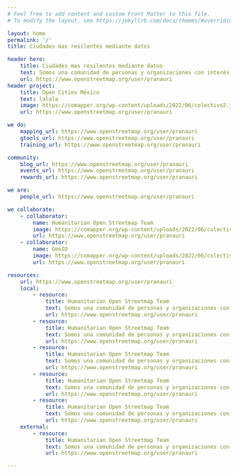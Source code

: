 ```yaml
---
# Feel free to add content and custom Front Matter to this file.
# To modify the layout, see https://jekyllrb.com/docs/themes/#overriding-theme-defaults

layout: home
permalink: '/'
title: Ciudades mas resilentes mediante datos

header hero:
    title: Ciudades mas resilentes mediante datos
    text: Somos una comunidad de personas y organizaciones con interés en el <strong>desarrollo y mejoramiento de datos</strong> para fortalecer la resiliencia en las sociedades y gobiernos locales.
    url: https://www.openstreetmap.org/user/pranauri
header project:
    title: Open Cities México
    text: lalala
    image: https://comapper.org/wp-content/uploads/2022/06/colectivo2.jpg
    url: https://www.openstreetmap.org/user/pranauri

we do:
    mapping_url: https://www.openstreetmap.org/user/pranauri
    gtools_url: https://www.openstreetmap.org/user/pranauri
    training_url: https://www.openstreetmap.org/user/pranauri

community:
    blog_url: https://www.openstreetmap.org/user/pranauri
    events_url: https://www.openstreetmap.org/user/pranauri
    rewards_url: https://www.openstreetmap.org/user/pranauri

we are:
    people_url: https://www.openstreetmap.org/user/pranauri

we collaborate:
    - collaborator:
        name: Humanitarian Open Streetmap Team
        image: https://comapper.org/wp-content/uploads/2022/06/colectivo2.jpg
        url: https://www.openstreetmap.org/user/pranauri
    - collaborator: 
        name: GeoID
        image: https://comapper.org/wp-content/uploads/2022/06/colectivo2.jpg
        url: https://www.openstreetmap.org/user/pranauri

resources:
    url: https://www.openstreetmap.org/user/pranauri
    local:
        - resource:
            title: Humanitarian Open Streetmap Team
            text: Somos una comunidad de personas y organizaciones con interés en el <strong>desarrollo y mejoramiento de datos</strong> para fortalecer la resiliencia en las sociedades y gobiernos locales.
            url: https://www.openstreetmap.org/user/pranauri
        - resource:
            title: Humanitarian Open Streetmap Team
            text: Somos una comunidad de personas y organizaciones con interés en el <strong>desarrollo y mejoramiento de datos</strong> para fortalecer la resiliencia en las sociedades y gobiernos locales.
            url: https://www.openstreetmap.org/user/pranauri
        - resource:
            title: Humanitarian Open Streetmap Team
            text: Somos una comunidad de personas y organizaciones con interés en el <strong>desarrollo y mejoramiento de datos</strong> para fortalecer la resiliencia en las sociedades y gobiernos locales.
            url: https://www.openstreetmap.org/user/pranauri
        - resource:
            title: Humanitarian Open Streetmap Team
            text: Somos una comunidad de personas y organizaciones con interés en el <strong>desarrollo y mejoramiento de datos</strong> para fortalecer la resiliencia en las sociedades y gobiernos locales.
            url: https://www.openstreetmap.org/user/pranauri
        - resource:
            title: Humanitarian Open Streetmap Team
            text: Somos una comunidad de personas y organizaciones con interés en el <strong>desarrollo y mejoramiento de datos</strong> para fortalecer la resiliencia en las sociedades y gobiernos locales.
            url: https://www.openstreetmap.org/user/pranauri
    external:
        - resource:
            title: Humanitarian Open Streetmap Team
            text: Somos una comunidad de personas y organizaciones con interés en el <strong>desarrollo y mejoramiento de datos</strong> para fortalecer la resiliencia en las sociedades y gobiernos locales.
            url: https://www.openstreetmap.org/user/pranauri

---
```


